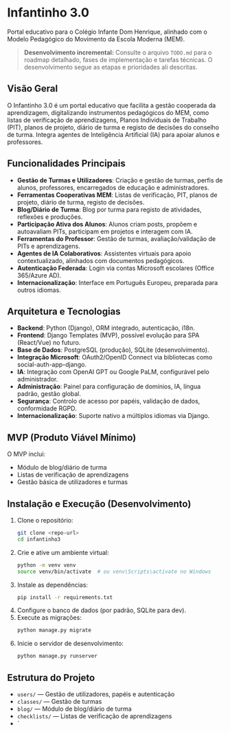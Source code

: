 # Infantinho 3.0

Portal educativo para o Colégio Infante Dom Henrique, alinhado com o Modelo Pedagógico do Movimento da Escola Moderna (MEM).

> **Desenvolvimento incremental:**
> Consulte o arquivo `TODO.md` para o roadmap detalhado, fases de implementação e tarefas técnicas. O desenvolvimento segue as etapas e prioridades ali descritas.

## Visão Geral
O Infantinho 3.0 é um portal educativo que facilita a gestão cooperada da aprendizagem, digitalizando instrumentos pedagógicos do MEM, como listas de verificação de aprendizagens, Planos Individuais de Trabalho (PIT), planos de projeto, diário de turma e registo de decisões do conselho de turma. Integra agentes de Inteligência Artificial (IA) para apoiar alunos e professores.

## Funcionalidades Principais
- **Gestão de Turmas e Utilizadores**: Criação e gestão de turmas, perfis de alunos, professores, encarregados de educação e administradores.
- **Ferramentas Cooperativas MEM**: Listas de verificação, PIT, planos de projeto, diário de turma, registo de decisões.
- **Blog/Diário de Turma**: Blog por turma para registo de atividades, reflexões e produções.
- **Participação Ativa dos Alunos**: Alunos criam posts, propõem e autoavaliam PITs, participam em projetos e interagem com IA.
- **Ferramentas do Professor**: Gestão de turmas, avaliação/validação de PITs e aprendizagens.
- **Agentes de IA Colaborativos**: Assistentes virtuais para apoio contextualizado, alinhados com documentos pedagógicos.
- **Autenticação Federada**: Login via contas Microsoft escolares (Office 365/Azure AD).
- **Internacionalização**: Interface em Português Europeu, preparada para outros idiomas.

## Arquitetura e Tecnologias
- **Backend**: Python (Django), ORM integrado, autenticação, i18n.
- **Frontend**: Django Templates (MVP), possível evolução para SPA (React/Vue) no futuro.
- **Base de Dados**: PostgreSQL (produção), SQLite (desenvolvimento).
- **Integração Microsoft**: OAuth2/OpenID Connect via bibliotecas como social-auth-app-django.
- **IA**: Integração com OpenAI GPT ou Google PaLM, configurável pelo administrador.
- **Administração**: Painel para configuração de domínios, IA, língua padrão, gestão global.
- **Segurança**: Controlo de acesso por papéis, validação de dados, conformidade RGPD.
- **Internacionalização**: Suporte nativo a múltiplos idiomas via Django.

## MVP (Produto Viável Mínimo)
O MVP inclui:
- Módulo de blog/diário de turma
- Listas de verificação de aprendizagens
- Gestão básica de utilizadores e turmas

## Instalação e Execução (Desenvolvimento)
1. Clone o repositório:
   ```bash
   git clone <repo-url>
   cd infantinho3
   ```
2. Crie e ative um ambiente virtual:
   ```bash
   python -m venv venv
   source venv/bin/activate  # ou venv\Scripts\activate no Windows
   ```
3. Instale as dependências:
   ```bash
   pip install -r requirements.txt
   ```
4. Configure o banco de dados (por padrão, SQLite para dev).
5. Execute as migrações:
   ```bash
   python manage.py migrate
   ```
6. Inicie o servidor de desenvolvimento:
   ```bash
   python manage.py runserver
   ```

## Estrutura do Projeto
- `users/` — Gestão de utilizadores, papéis e autenticação
- `classes/` — Gestão de turmas
- `blog/` — Módulo de blog/diário de turma
- `checklists/` — Listas de verificação de aprendizagens
- `